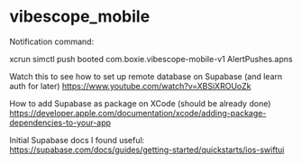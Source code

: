 # vibescope_mobile

Notification command:

xcrun simctl push booted com.boxie.vibescope-mobile-v1 AlertPushes.apns


Watch this to see how to set up remote database on Supabase (and learn auth for later)
https://www.youtube.com/watch?v=XBSiXROUoZk

How to add Supabase as package on XCode (should be already done)
https://developer.apple.com/documentation/xcode/adding-package-dependencies-to-your-app

Initial Supabase docs I found useful:
https://supabase.com/docs/guides/getting-started/quickstarts/ios-swiftui

